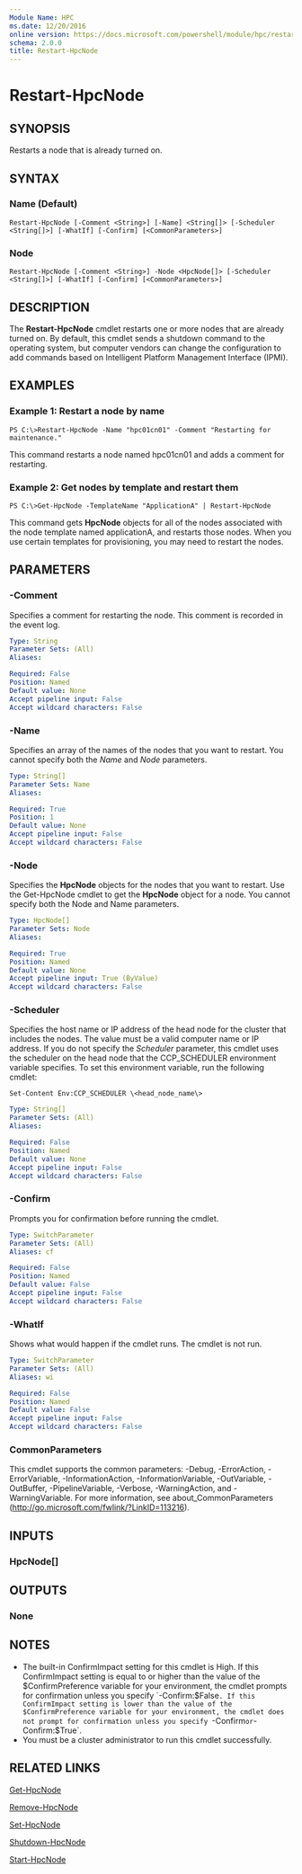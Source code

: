 ```yaml
---
Module Name: HPC
ms.date: 12/20/2016
online version: https://docs.microsoft.com/powershell/module/hpc/restart-hpcnode?view=windowsserver2012r2-ps&wt.mc_id=ps-gethelp
schema: 2.0.0
title: Restart-HpcNode
---
```


# Restart-HpcNode

## SYNOPSIS
Restarts a node that is already turned on.

## SYNTAX

### Name (Default)
```
Restart-HpcNode [-Comment <String>] [-Name] <String[]> [-Scheduler <String[]>] [-WhatIf] [-Confirm] [<CommonParameters>]
```

### Node
```
Restart-HpcNode [-Comment <String>] -Node <HpcNode[]> [-Scheduler <String[]>] [-WhatIf] [-Confirm] [<CommonParameters>]
```

## DESCRIPTION
The **Restart-HpcNode** cmdlet restarts one or more nodes that are already turned on.
By default, this cmdlet sends a shutdown command to the operating system, but computer vendors can change the configuration to add commands based on Intelligent Platform Management Interface (IPMI).

## EXAMPLES

### Example 1: Restart a node by name
```
PS C:\>Restart-HpcNode -Name "hpc01cn01" -Comment "Restarting for maintenance."
```

This command restarts a node named hpc01cn01 and adds a comment for restarting.

### Example 2: Get nodes by template and restart them
```
PS C:\>Get-HpcNode -TemplateName "ApplicationA" | Restart-HpcNode
```

This command gets **HpcNode** objects for all of the nodes associated with the node template named applicationA, and restarts those nodes.
When you use certain templates for provisioning, you may need to restart the nodes.

## PARAMETERS

### -Comment
Specifies a comment for restarting the node.
This comment is recorded in the event log.

```yaml
Type: String
Parameter Sets: (All)
Aliases:

Required: False
Position: Named
Default value: None
Accept pipeline input: False
Accept wildcard characters: False
```

### -Name
Specifies an array of the names of the nodes that you want to restart.
You cannot specify both the *Name* and *Node* parameters.

```yaml
Type: String[]
Parameter Sets: Name
Aliases:

Required: True
Position: 1
Default value: None
Accept pipeline input: False
Accept wildcard characters: False
```

### -Node
Specifies the **HpcNode** objects for the nodes that you want to restart.
Use the Get-HpcNode cmdlet to get the **HpcNode** object for a node.
You cannot specify both the Node and Name parameters.

```yaml
Type: HpcNode[]
Parameter Sets: Node
Aliases:

Required: True
Position: Named
Default value: None
Accept pipeline input: True (ByValue)
Accept wildcard characters: False
```

### -Scheduler
Specifies the host name or IP address of the head node for the cluster that includes the nodes.
The value must be a valid computer name or IP address.
If you do not specify the *Scheduler* parameter, this cmdlet uses the scheduler on the head node that the CCP_SCHEDULER environment variable specifies.
To set this environment variable, run the following cmdlet:

`Set-Content Env:CCP_SCHEDULER \<head_node_name\>`

```yaml
Type: String[]
Parameter Sets: (All)
Aliases:

Required: False
Position: Named
Default value: None
Accept pipeline input: False
Accept wildcard characters: False
```

### -Confirm
Prompts you for confirmation before running the cmdlet.

```yaml
Type: SwitchParameter
Parameter Sets: (All)
Aliases: cf

Required: False
Position: Named
Default value: False
Accept pipeline input: False
Accept wildcard characters: False
```

### -WhatIf
Shows what would happen if the cmdlet runs.
The cmdlet is not run.

```yaml
Type: SwitchParameter
Parameter Sets: (All)
Aliases: wi

Required: False
Position: Named
Default value: False
Accept pipeline input: False
Accept wildcard characters: False
```

### CommonParameters
This cmdlet supports the common parameters: -Debug, -ErrorAction, -ErrorVariable, -InformationAction, -InformationVariable, -OutVariable, -OutBuffer, -PipelineVariable, -Verbose, -WarningAction, and -WarningVariable. For more information, see about_CommonParameters (http://go.microsoft.com/fwlink/?LinkID=113216).

## INPUTS

### HpcNode[]

## OUTPUTS

### None

## NOTES
* The built-in ConfirmImpact setting for this cmdlet is High. If this ConfirmImpact setting is equal to or higher than the value of the $ConfirmPreference variable for your environment, the cmdlet prompts for confirmation unless you specify `-Confirm:$False`. If this ConfirmImpact setting is lower than the value of the $ConfirmPreference variable for your environment, the cmdlet does not prompt for confirmation unless you specify `-Confirm` or `-Confirm:$True`.
* You must be a cluster administrator to run this cmdlet successfully.

## RELATED LINKS

[Get-HpcNode](./Get-HpcNode.md)

[Remove-HpcNode](./Remove-HpcNode.md)

[Set-HpcNode](./Set-HpcNode.md)

[Shutdown-HpcNode](./Shutdown-HpcNode.md)

[Start-HpcNode](./Start-HpcNode.md)
